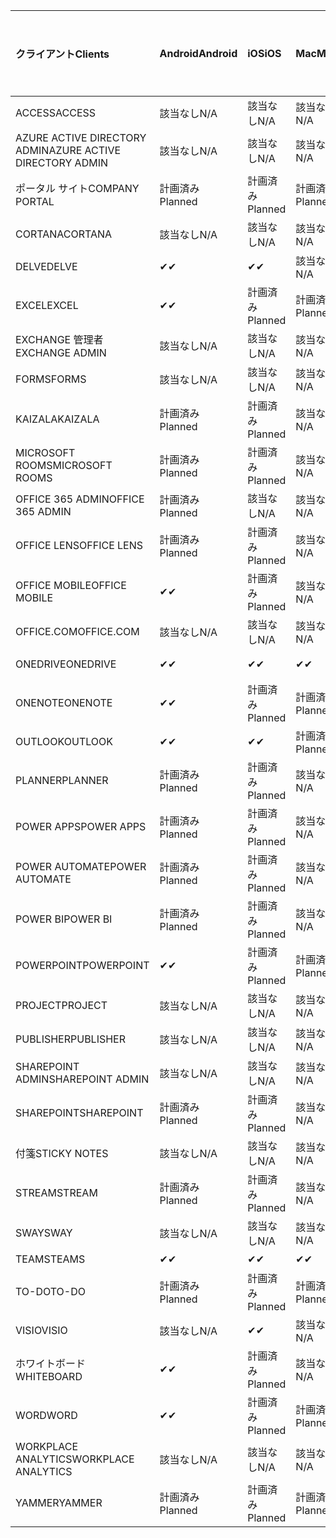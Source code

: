 <!-- This file is generated automatically. Changes made to this file will be overwritten.-->
|<span data-ttu-id="eeb07-101">クライアント</span><span class="sxs-lookup"><span data-stu-id="eeb07-101">Clients</span></span>|<span data-ttu-id="eeb07-102">Android</span><span class="sxs-lookup"><span data-stu-id="eeb07-102">Android</span></span>|<span data-ttu-id="eeb07-103">iOS</span><span class="sxs-lookup"><span data-stu-id="eeb07-103">iOS</span></span>|<span data-ttu-id="eeb07-104">Mac</span><span class="sxs-lookup"><span data-stu-id="eeb07-104">Mac</span></span>|<span data-ttu-id="eeb07-105">Windows 10</span><span class="sxs-lookup"><span data-stu-id="eeb07-105">Windows 10</span></span><br><span data-ttu-id="eeb07-106">Desktop</span><span class="sxs-lookup"><span data-stu-id="eeb07-106">Desktop</span></span>|<span data-ttu-id="eeb07-107">Windows 10</span><span class="sxs-lookup"><span data-stu-id="eeb07-107">Windows 10</span></span><br><span data-ttu-id="eeb07-108">モダン アプリ</span><span class="sxs-lookup"><span data-stu-id="eeb07-108">Modern Apps</span></span>|
|:-|:-|:-|:-|:-|:-|
|<span data-ttu-id="eeb07-109">ACCESS</span><span class="sxs-lookup"><span data-stu-id="eeb07-109">ACCESS</span></span>|<span data-ttu-id="eeb07-110">該当なし</span><span class="sxs-lookup"><span data-stu-id="eeb07-110">N/A</span></span>|<span data-ttu-id="eeb07-111">該当なし</span><span class="sxs-lookup"><span data-stu-id="eeb07-111">N/A</span></span>|<span data-ttu-id="eeb07-112">該当なし</span><span class="sxs-lookup"><span data-stu-id="eeb07-112">N/A</span></span>|<span data-ttu-id="eeb07-113">計画済み</span><span class="sxs-lookup"><span data-stu-id="eeb07-113">Planned</span></span>|<span data-ttu-id="eeb07-114">該当なし</span><span class="sxs-lookup"><span data-stu-id="eeb07-114">N/A</span></span>|
|<span data-ttu-id="eeb07-115">AZURE ACTIVE DIRECTORY ADMIN</span><span class="sxs-lookup"><span data-stu-id="eeb07-115">AZURE ACTIVE DIRECTORY ADMIN</span></span>|<span data-ttu-id="eeb07-116">該当なし</span><span class="sxs-lookup"><span data-stu-id="eeb07-116">N/A</span></span>|<span data-ttu-id="eeb07-117">該当なし</span><span class="sxs-lookup"><span data-stu-id="eeb07-117">N/A</span></span>|<span data-ttu-id="eeb07-118">該当なし</span><span class="sxs-lookup"><span data-stu-id="eeb07-118">N/A</span></span>|<span data-ttu-id="eeb07-119">計画済み</span><span class="sxs-lookup"><span data-stu-id="eeb07-119">Planned</span></span>|<span data-ttu-id="eeb07-120">該当なし</span><span class="sxs-lookup"><span data-stu-id="eeb07-120">N/A</span></span>|
|<span data-ttu-id="eeb07-121">ポータル サイト</span><span class="sxs-lookup"><span data-stu-id="eeb07-121">COMPANY PORTAL</span></span>|<span data-ttu-id="eeb07-122">計画済み</span><span class="sxs-lookup"><span data-stu-id="eeb07-122">Planned</span></span>|<span data-ttu-id="eeb07-123">計画済み</span><span class="sxs-lookup"><span data-stu-id="eeb07-123">Planned</span></span>|<span data-ttu-id="eeb07-124">計画済み</span><span class="sxs-lookup"><span data-stu-id="eeb07-124">Planned</span></span>|<span data-ttu-id="eeb07-125">該当なし</span><span class="sxs-lookup"><span data-stu-id="eeb07-125">N/A</span></span>|<span data-ttu-id="eeb07-126">計画済み</span><span class="sxs-lookup"><span data-stu-id="eeb07-126">Planned</span></span>|
|<span data-ttu-id="eeb07-127">CORTANA</span><span class="sxs-lookup"><span data-stu-id="eeb07-127">CORTANA</span></span>|<span data-ttu-id="eeb07-128">該当なし</span><span class="sxs-lookup"><span data-stu-id="eeb07-128">N/A</span></span>|<span data-ttu-id="eeb07-129">該当なし</span><span class="sxs-lookup"><span data-stu-id="eeb07-129">N/A</span></span>|<span data-ttu-id="eeb07-130">該当なし</span><span class="sxs-lookup"><span data-stu-id="eeb07-130">N/A</span></span>|<span data-ttu-id="eeb07-131">該当なし</span><span class="sxs-lookup"><span data-stu-id="eeb07-131">N/A</span></span>|<span data-ttu-id="eeb07-132">計画済み</span><span class="sxs-lookup"><span data-stu-id="eeb07-132">Planned</span></span>|
|<span data-ttu-id="eeb07-133">DELVE</span><span class="sxs-lookup"><span data-stu-id="eeb07-133">DELVE</span></span>|<span data-ttu-id="eeb07-134">✔</span><span class="sxs-lookup"><span data-stu-id="eeb07-134">✔</span></span>|<span data-ttu-id="eeb07-135">✔</span><span class="sxs-lookup"><span data-stu-id="eeb07-135">✔</span></span>|<span data-ttu-id="eeb07-136">該当なし</span><span class="sxs-lookup"><span data-stu-id="eeb07-136">N/A</span></span>|<span data-ttu-id="eeb07-137">該当なし</span><span class="sxs-lookup"><span data-stu-id="eeb07-137">N/A</span></span>|<span data-ttu-id="eeb07-138">該当なし</span><span class="sxs-lookup"><span data-stu-id="eeb07-138">N/A</span></span>|
|<span data-ttu-id="eeb07-139">EXCEL</span><span class="sxs-lookup"><span data-stu-id="eeb07-139">EXCEL</span></span>|<span data-ttu-id="eeb07-140">✔</span><span class="sxs-lookup"><span data-stu-id="eeb07-140">✔</span></span>|<span data-ttu-id="eeb07-141">計画済み</span><span class="sxs-lookup"><span data-stu-id="eeb07-141">Planned</span></span>|<span data-ttu-id="eeb07-142">計画済み</span><span class="sxs-lookup"><span data-stu-id="eeb07-142">Planned</span></span>|<span data-ttu-id="eeb07-143">計画済み</span><span class="sxs-lookup"><span data-stu-id="eeb07-143">Planned</span></span>|<span data-ttu-id="eeb07-144">該当なし</span><span class="sxs-lookup"><span data-stu-id="eeb07-144">N/A</span></span>|
|<span data-ttu-id="eeb07-145">EXCHANGE 管理者</span><span class="sxs-lookup"><span data-stu-id="eeb07-145">EXCHANGE ADMIN</span></span>|<span data-ttu-id="eeb07-146">該当なし</span><span class="sxs-lookup"><span data-stu-id="eeb07-146">N/A</span></span>|<span data-ttu-id="eeb07-147">該当なし</span><span class="sxs-lookup"><span data-stu-id="eeb07-147">N/A</span></span>|<span data-ttu-id="eeb07-148">該当なし</span><span class="sxs-lookup"><span data-stu-id="eeb07-148">N/A</span></span>|<span data-ttu-id="eeb07-149">✔</span><span class="sxs-lookup"><span data-stu-id="eeb07-149">✔</span></span>|<span data-ttu-id="eeb07-150">該当なし</span><span class="sxs-lookup"><span data-stu-id="eeb07-150">N/A</span></span>|
|<span data-ttu-id="eeb07-151">FORMS</span><span class="sxs-lookup"><span data-stu-id="eeb07-151">FORMS</span></span>|<span data-ttu-id="eeb07-152">該当なし</span><span class="sxs-lookup"><span data-stu-id="eeb07-152">N/A</span></span>|<span data-ttu-id="eeb07-153">該当なし</span><span class="sxs-lookup"><span data-stu-id="eeb07-153">N/A</span></span>|<span data-ttu-id="eeb07-154">該当なし</span><span class="sxs-lookup"><span data-stu-id="eeb07-154">N/A</span></span>|<span data-ttu-id="eeb07-155">該当なし</span><span class="sxs-lookup"><span data-stu-id="eeb07-155">N/A</span></span>|<span data-ttu-id="eeb07-156">該当なし</span><span class="sxs-lookup"><span data-stu-id="eeb07-156">N/A</span></span>|
|<span data-ttu-id="eeb07-157">KAIZALA</span><span class="sxs-lookup"><span data-stu-id="eeb07-157">KAIZALA</span></span>|<span data-ttu-id="eeb07-158">計画済み</span><span class="sxs-lookup"><span data-stu-id="eeb07-158">Planned</span></span>|<span data-ttu-id="eeb07-159">計画済み</span><span class="sxs-lookup"><span data-stu-id="eeb07-159">Planned</span></span>|<span data-ttu-id="eeb07-160">該当なし</span><span class="sxs-lookup"><span data-stu-id="eeb07-160">N/A</span></span>|<span data-ttu-id="eeb07-161">該当なし</span><span class="sxs-lookup"><span data-stu-id="eeb07-161">N/A</span></span>|<span data-ttu-id="eeb07-162">該当なし</span><span class="sxs-lookup"><span data-stu-id="eeb07-162">N/A</span></span>|
|<span data-ttu-id="eeb07-163">MICROSOFT ROOMS</span><span class="sxs-lookup"><span data-stu-id="eeb07-163">MICROSOFT ROOMS</span></span>|<span data-ttu-id="eeb07-164">計画済み</span><span class="sxs-lookup"><span data-stu-id="eeb07-164">Planned</span></span>|<span data-ttu-id="eeb07-165">計画済み</span><span class="sxs-lookup"><span data-stu-id="eeb07-165">Planned</span></span>|<span data-ttu-id="eeb07-166">該当なし</span><span class="sxs-lookup"><span data-stu-id="eeb07-166">N/A</span></span>|<span data-ttu-id="eeb07-167">該当なし</span><span class="sxs-lookup"><span data-stu-id="eeb07-167">N/A</span></span>|<span data-ttu-id="eeb07-168">該当なし</span><span class="sxs-lookup"><span data-stu-id="eeb07-168">N/A</span></span>|
|<span data-ttu-id="eeb07-169">OFFICE 365 ADMIN</span><span class="sxs-lookup"><span data-stu-id="eeb07-169">OFFICE 365 ADMIN</span></span>|<span data-ttu-id="eeb07-170">計画済み</span><span class="sxs-lookup"><span data-stu-id="eeb07-170">Planned</span></span>|<span data-ttu-id="eeb07-171">該当なし</span><span class="sxs-lookup"><span data-stu-id="eeb07-171">N/A</span></span>|<span data-ttu-id="eeb07-172">該当なし</span><span class="sxs-lookup"><span data-stu-id="eeb07-172">N/A</span></span>|<span data-ttu-id="eeb07-173">該当なし</span><span class="sxs-lookup"><span data-stu-id="eeb07-173">N/A</span></span>|<span data-ttu-id="eeb07-174">該当なし</span><span class="sxs-lookup"><span data-stu-id="eeb07-174">N/A</span></span>|
|<span data-ttu-id="eeb07-175">OFFICE LENS</span><span class="sxs-lookup"><span data-stu-id="eeb07-175">OFFICE LENS</span></span>|<span data-ttu-id="eeb07-176">計画済み</span><span class="sxs-lookup"><span data-stu-id="eeb07-176">Planned</span></span>|<span data-ttu-id="eeb07-177">計画済み</span><span class="sxs-lookup"><span data-stu-id="eeb07-177">Planned</span></span>|<span data-ttu-id="eeb07-178">該当なし</span><span class="sxs-lookup"><span data-stu-id="eeb07-178">N/A</span></span>|<span data-ttu-id="eeb07-179">該当なし</span><span class="sxs-lookup"><span data-stu-id="eeb07-179">N/A</span></span>|<span data-ttu-id="eeb07-180">該当なし</span><span class="sxs-lookup"><span data-stu-id="eeb07-180">N/A</span></span>|
|<span data-ttu-id="eeb07-181">OFFICE MOBILE</span><span class="sxs-lookup"><span data-stu-id="eeb07-181">OFFICE MOBILE</span></span>|<span data-ttu-id="eeb07-182">✔</span><span class="sxs-lookup"><span data-stu-id="eeb07-182">✔</span></span>|<span data-ttu-id="eeb07-183">計画済み</span><span class="sxs-lookup"><span data-stu-id="eeb07-183">Planned</span></span>|<span data-ttu-id="eeb07-184">該当なし</span><span class="sxs-lookup"><span data-stu-id="eeb07-184">N/A</span></span>|<span data-ttu-id="eeb07-185">該当なし</span><span class="sxs-lookup"><span data-stu-id="eeb07-185">N/A</span></span>|<span data-ttu-id="eeb07-186">該当なし</span><span class="sxs-lookup"><span data-stu-id="eeb07-186">N/A</span></span>|
|<span data-ttu-id="eeb07-187">OFFICE.COM</span><span class="sxs-lookup"><span data-stu-id="eeb07-187">OFFICE.COM</span></span>|<span data-ttu-id="eeb07-188">該当なし</span><span class="sxs-lookup"><span data-stu-id="eeb07-188">N/A</span></span>|<span data-ttu-id="eeb07-189">該当なし</span><span class="sxs-lookup"><span data-stu-id="eeb07-189">N/A</span></span>|<span data-ttu-id="eeb07-190">該当なし</span><span class="sxs-lookup"><span data-stu-id="eeb07-190">N/A</span></span>|<span data-ttu-id="eeb07-191">該当なし</span><span class="sxs-lookup"><span data-stu-id="eeb07-191">N/A</span></span>|<span data-ttu-id="eeb07-192">計画済み</span><span class="sxs-lookup"><span data-stu-id="eeb07-192">Planned</span></span>|
|<span data-ttu-id="eeb07-193">ONEDRIVE</span><span class="sxs-lookup"><span data-stu-id="eeb07-193">ONEDRIVE</span></span>|<span data-ttu-id="eeb07-194">✔</span><span class="sxs-lookup"><span data-stu-id="eeb07-194">✔</span></span>|<span data-ttu-id="eeb07-195">✔</span><span class="sxs-lookup"><span data-stu-id="eeb07-195">✔</span></span>|<span data-ttu-id="eeb07-196">✔</span><span class="sxs-lookup"><span data-stu-id="eeb07-196">✔</span></span>|<span data-ttu-id="eeb07-197">✔</span><span class="sxs-lookup"><span data-stu-id="eeb07-197">✔</span></span>|<span data-ttu-id="eeb07-198">計画済み</span><span class="sxs-lookup"><span data-stu-id="eeb07-198">Planned</span></span>|
|<span data-ttu-id="eeb07-199">ONENOTE</span><span class="sxs-lookup"><span data-stu-id="eeb07-199">ONENOTE</span></span>|<span data-ttu-id="eeb07-200">✔</span><span class="sxs-lookup"><span data-stu-id="eeb07-200">✔</span></span>|<span data-ttu-id="eeb07-201">計画済み</span><span class="sxs-lookup"><span data-stu-id="eeb07-201">Planned</span></span>|<span data-ttu-id="eeb07-202">計画済み</span><span class="sxs-lookup"><span data-stu-id="eeb07-202">Planned</span></span>|<span data-ttu-id="eeb07-203">計画済み</span><span class="sxs-lookup"><span data-stu-id="eeb07-203">Planned</span></span>|<span data-ttu-id="eeb07-204">計画済み</span><span class="sxs-lookup"><span data-stu-id="eeb07-204">Planned</span></span>|
|<span data-ttu-id="eeb07-205">OUTLOOK</span><span class="sxs-lookup"><span data-stu-id="eeb07-205">OUTLOOK</span></span>|<span data-ttu-id="eeb07-206">✔</span><span class="sxs-lookup"><span data-stu-id="eeb07-206">✔</span></span>|<span data-ttu-id="eeb07-207">✔</span><span class="sxs-lookup"><span data-stu-id="eeb07-207">✔</span></span>|<span data-ttu-id="eeb07-208">計画済み</span><span class="sxs-lookup"><span data-stu-id="eeb07-208">Planned</span></span>|<span data-ttu-id="eeb07-209">計画済み</span><span class="sxs-lookup"><span data-stu-id="eeb07-209">Planned</span></span>|<span data-ttu-id="eeb07-210">計画済み</span><span class="sxs-lookup"><span data-stu-id="eeb07-210">Planned</span></span>|
|<span data-ttu-id="eeb07-211">PLANNER</span><span class="sxs-lookup"><span data-stu-id="eeb07-211">PLANNER</span></span>|<span data-ttu-id="eeb07-212">計画済み</span><span class="sxs-lookup"><span data-stu-id="eeb07-212">Planned</span></span>|<span data-ttu-id="eeb07-213">計画済み</span><span class="sxs-lookup"><span data-stu-id="eeb07-213">Planned</span></span>|<span data-ttu-id="eeb07-214">該当なし</span><span class="sxs-lookup"><span data-stu-id="eeb07-214">N/A</span></span>|<span data-ttu-id="eeb07-215">該当なし</span><span class="sxs-lookup"><span data-stu-id="eeb07-215">N/A</span></span>|<span data-ttu-id="eeb07-216">該当なし</span><span class="sxs-lookup"><span data-stu-id="eeb07-216">N/A</span></span>|
|<span data-ttu-id="eeb07-217">POWER APPS</span><span class="sxs-lookup"><span data-stu-id="eeb07-217">POWER APPS</span></span>|<span data-ttu-id="eeb07-218">計画済み</span><span class="sxs-lookup"><span data-stu-id="eeb07-218">Planned</span></span>|<span data-ttu-id="eeb07-219">計画済み</span><span class="sxs-lookup"><span data-stu-id="eeb07-219">Planned</span></span>|<span data-ttu-id="eeb07-220">該当なし</span><span class="sxs-lookup"><span data-stu-id="eeb07-220">N/A</span></span>|<span data-ttu-id="eeb07-221">該当なし</span><span class="sxs-lookup"><span data-stu-id="eeb07-221">N/A</span></span>|<span data-ttu-id="eeb07-222">計画済み</span><span class="sxs-lookup"><span data-stu-id="eeb07-222">Planned</span></span>|
|<span data-ttu-id="eeb07-223">POWER AUTOMATE</span><span class="sxs-lookup"><span data-stu-id="eeb07-223">POWER AUTOMATE</span></span>|<span data-ttu-id="eeb07-224">計画済み</span><span class="sxs-lookup"><span data-stu-id="eeb07-224">Planned</span></span>|<span data-ttu-id="eeb07-225">計画済み</span><span class="sxs-lookup"><span data-stu-id="eeb07-225">Planned</span></span>|<span data-ttu-id="eeb07-226">該当なし</span><span class="sxs-lookup"><span data-stu-id="eeb07-226">N/A</span></span>|<span data-ttu-id="eeb07-227">該当なし</span><span class="sxs-lookup"><span data-stu-id="eeb07-227">N/A</span></span>|<span data-ttu-id="eeb07-228">該当なし</span><span class="sxs-lookup"><span data-stu-id="eeb07-228">N/A</span></span>|
|<span data-ttu-id="eeb07-229">POWER BI</span><span class="sxs-lookup"><span data-stu-id="eeb07-229">POWER BI</span></span>|<span data-ttu-id="eeb07-230">計画済み</span><span class="sxs-lookup"><span data-stu-id="eeb07-230">Planned</span></span>|<span data-ttu-id="eeb07-231">計画済み</span><span class="sxs-lookup"><span data-stu-id="eeb07-231">Planned</span></span>|<span data-ttu-id="eeb07-232">該当なし</span><span class="sxs-lookup"><span data-stu-id="eeb07-232">N/A</span></span>|<span data-ttu-id="eeb07-233">計画済み</span><span class="sxs-lookup"><span data-stu-id="eeb07-233">Planned</span></span>|<span data-ttu-id="eeb07-234">計画済み</span><span class="sxs-lookup"><span data-stu-id="eeb07-234">Planned</span></span>|
|<span data-ttu-id="eeb07-235">POWERPOINT</span><span class="sxs-lookup"><span data-stu-id="eeb07-235">POWERPOINT</span></span>|<span data-ttu-id="eeb07-236">✔</span><span class="sxs-lookup"><span data-stu-id="eeb07-236">✔</span></span>|<span data-ttu-id="eeb07-237">計画済み</span><span class="sxs-lookup"><span data-stu-id="eeb07-237">Planned</span></span>|<span data-ttu-id="eeb07-238">計画済み</span><span class="sxs-lookup"><span data-stu-id="eeb07-238">Planned</span></span>|<span data-ttu-id="eeb07-239">計画済み</span><span class="sxs-lookup"><span data-stu-id="eeb07-239">Planned</span></span>|<span data-ttu-id="eeb07-240">該当なし</span><span class="sxs-lookup"><span data-stu-id="eeb07-240">N/A</span></span>|
|<span data-ttu-id="eeb07-241">PROJECT</span><span class="sxs-lookup"><span data-stu-id="eeb07-241">PROJECT</span></span>|<span data-ttu-id="eeb07-242">該当なし</span><span class="sxs-lookup"><span data-stu-id="eeb07-242">N/A</span></span>|<span data-ttu-id="eeb07-243">該当なし</span><span class="sxs-lookup"><span data-stu-id="eeb07-243">N/A</span></span>|<span data-ttu-id="eeb07-244">該当なし</span><span class="sxs-lookup"><span data-stu-id="eeb07-244">N/A</span></span>|<span data-ttu-id="eeb07-245">計画済み</span><span class="sxs-lookup"><span data-stu-id="eeb07-245">Planned</span></span>|<span data-ttu-id="eeb07-246">該当なし</span><span class="sxs-lookup"><span data-stu-id="eeb07-246">N/A</span></span>|
|<span data-ttu-id="eeb07-247">PUBLISHER</span><span class="sxs-lookup"><span data-stu-id="eeb07-247">PUBLISHER</span></span>|<span data-ttu-id="eeb07-248">該当なし</span><span class="sxs-lookup"><span data-stu-id="eeb07-248">N/A</span></span>|<span data-ttu-id="eeb07-249">該当なし</span><span class="sxs-lookup"><span data-stu-id="eeb07-249">N/A</span></span>|<span data-ttu-id="eeb07-250">該当なし</span><span class="sxs-lookup"><span data-stu-id="eeb07-250">N/A</span></span>|<span data-ttu-id="eeb07-251">✔</span><span class="sxs-lookup"><span data-stu-id="eeb07-251">✔</span></span>|<span data-ttu-id="eeb07-252">該当なし</span><span class="sxs-lookup"><span data-stu-id="eeb07-252">N/A</span></span>|
|<span data-ttu-id="eeb07-253">SHAREPOINT ADMIN</span><span class="sxs-lookup"><span data-stu-id="eeb07-253">SHAREPOINT ADMIN</span></span>|<span data-ttu-id="eeb07-254">該当なし</span><span class="sxs-lookup"><span data-stu-id="eeb07-254">N/A</span></span>|<span data-ttu-id="eeb07-255">該当なし</span><span class="sxs-lookup"><span data-stu-id="eeb07-255">N/A</span></span>|<span data-ttu-id="eeb07-256">該当なし</span><span class="sxs-lookup"><span data-stu-id="eeb07-256">N/A</span></span>|<span data-ttu-id="eeb07-257">計画済み</span><span class="sxs-lookup"><span data-stu-id="eeb07-257">Planned</span></span>|<span data-ttu-id="eeb07-258">該当なし</span><span class="sxs-lookup"><span data-stu-id="eeb07-258">N/A</span></span>|
|<span data-ttu-id="eeb07-259">SHAREPOINT</span><span class="sxs-lookup"><span data-stu-id="eeb07-259">SHAREPOINT</span></span>|<span data-ttu-id="eeb07-260">計画済み</span><span class="sxs-lookup"><span data-stu-id="eeb07-260">Planned</span></span>|<span data-ttu-id="eeb07-261">計画済み</span><span class="sxs-lookup"><span data-stu-id="eeb07-261">Planned</span></span>|<span data-ttu-id="eeb07-262">該当なし</span><span class="sxs-lookup"><span data-stu-id="eeb07-262">N/A</span></span>|<span data-ttu-id="eeb07-263">該当なし</span><span class="sxs-lookup"><span data-stu-id="eeb07-263">N/A</span></span>|<span data-ttu-id="eeb07-264">該当なし</span><span class="sxs-lookup"><span data-stu-id="eeb07-264">N/A</span></span>|
|<span data-ttu-id="eeb07-265">付箋</span><span class="sxs-lookup"><span data-stu-id="eeb07-265">STICKY NOTES</span></span>|<span data-ttu-id="eeb07-266">該当なし</span><span class="sxs-lookup"><span data-stu-id="eeb07-266">N/A</span></span>|<span data-ttu-id="eeb07-267">該当なし</span><span class="sxs-lookup"><span data-stu-id="eeb07-267">N/A</span></span>|<span data-ttu-id="eeb07-268">該当なし</span><span class="sxs-lookup"><span data-stu-id="eeb07-268">N/A</span></span>|<span data-ttu-id="eeb07-269">該当なし</span><span class="sxs-lookup"><span data-stu-id="eeb07-269">N/A</span></span>|<span data-ttu-id="eeb07-270">計画済み</span><span class="sxs-lookup"><span data-stu-id="eeb07-270">Planned</span></span>|
|<span data-ttu-id="eeb07-271">STREAM</span><span class="sxs-lookup"><span data-stu-id="eeb07-271">STREAM</span></span>|<span data-ttu-id="eeb07-272">計画済み</span><span class="sxs-lookup"><span data-stu-id="eeb07-272">Planned</span></span>|<span data-ttu-id="eeb07-273">計画済み</span><span class="sxs-lookup"><span data-stu-id="eeb07-273">Planned</span></span>|<span data-ttu-id="eeb07-274">該当なし</span><span class="sxs-lookup"><span data-stu-id="eeb07-274">N/A</span></span>|<span data-ttu-id="eeb07-275">該当なし</span><span class="sxs-lookup"><span data-stu-id="eeb07-275">N/A</span></span>|<span data-ttu-id="eeb07-276">該当なし</span><span class="sxs-lookup"><span data-stu-id="eeb07-276">N/A</span></span>|
|<span data-ttu-id="eeb07-277">SWAY</span><span class="sxs-lookup"><span data-stu-id="eeb07-277">SWAY</span></span>|<span data-ttu-id="eeb07-278">該当なし</span><span class="sxs-lookup"><span data-stu-id="eeb07-278">N/A</span></span>|<span data-ttu-id="eeb07-279">該当なし</span><span class="sxs-lookup"><span data-stu-id="eeb07-279">N/A</span></span>|<span data-ttu-id="eeb07-280">該当なし</span><span class="sxs-lookup"><span data-stu-id="eeb07-280">N/A</span></span>|<span data-ttu-id="eeb07-281">該当なし</span><span class="sxs-lookup"><span data-stu-id="eeb07-281">N/A</span></span>|<span data-ttu-id="eeb07-282">計画済み</span><span class="sxs-lookup"><span data-stu-id="eeb07-282">Planned</span></span>|
|<span data-ttu-id="eeb07-283">TEAMS</span><span class="sxs-lookup"><span data-stu-id="eeb07-283">TEAMS</span></span>|<span data-ttu-id="eeb07-284">✔</span><span class="sxs-lookup"><span data-stu-id="eeb07-284">✔</span></span>|<span data-ttu-id="eeb07-285">✔</span><span class="sxs-lookup"><span data-stu-id="eeb07-285">✔</span></span>|<span data-ttu-id="eeb07-286">✔</span><span class="sxs-lookup"><span data-stu-id="eeb07-286">✔</span></span>|<span data-ttu-id="eeb07-287">✔</span><span class="sxs-lookup"><span data-stu-id="eeb07-287">✔</span></span>|<span data-ttu-id="eeb07-288">該当なし</span><span class="sxs-lookup"><span data-stu-id="eeb07-288">N/A</span></span>|
|<span data-ttu-id="eeb07-289">TO-DO</span><span class="sxs-lookup"><span data-stu-id="eeb07-289">TO-DO</span></span>|<span data-ttu-id="eeb07-290">計画済み</span><span class="sxs-lookup"><span data-stu-id="eeb07-290">Planned</span></span>|<span data-ttu-id="eeb07-291">計画済み</span><span class="sxs-lookup"><span data-stu-id="eeb07-291">Planned</span></span>|<span data-ttu-id="eeb07-292">計画済み</span><span class="sxs-lookup"><span data-stu-id="eeb07-292">Planned</span></span>|<span data-ttu-id="eeb07-293">該当なし</span><span class="sxs-lookup"><span data-stu-id="eeb07-293">N/A</span></span>|<span data-ttu-id="eeb07-294">計画済み</span><span class="sxs-lookup"><span data-stu-id="eeb07-294">Planned</span></span>|
|<span data-ttu-id="eeb07-295">VISIO</span><span class="sxs-lookup"><span data-stu-id="eeb07-295">VISIO</span></span>|<span data-ttu-id="eeb07-296">該当なし</span><span class="sxs-lookup"><span data-stu-id="eeb07-296">N/A</span></span>|<span data-ttu-id="eeb07-297">✔</span><span class="sxs-lookup"><span data-stu-id="eeb07-297">✔</span></span>|<span data-ttu-id="eeb07-298">該当なし</span><span class="sxs-lookup"><span data-stu-id="eeb07-298">N/A</span></span>|<span data-ttu-id="eeb07-299">計画済み</span><span class="sxs-lookup"><span data-stu-id="eeb07-299">Planned</span></span>|<span data-ttu-id="eeb07-300">該当なし</span><span class="sxs-lookup"><span data-stu-id="eeb07-300">N/A</span></span>|
|<span data-ttu-id="eeb07-301">ホワイトボード</span><span class="sxs-lookup"><span data-stu-id="eeb07-301">WHITEBOARD</span></span>|<span data-ttu-id="eeb07-302">✔</span><span class="sxs-lookup"><span data-stu-id="eeb07-302">✔</span></span>|<span data-ttu-id="eeb07-303">計画済み</span><span class="sxs-lookup"><span data-stu-id="eeb07-303">Planned</span></span>|<span data-ttu-id="eeb07-304">該当なし</span><span class="sxs-lookup"><span data-stu-id="eeb07-304">N/A</span></span>|<span data-ttu-id="eeb07-305">該当なし</span><span class="sxs-lookup"><span data-stu-id="eeb07-305">N/A</span></span>|<span data-ttu-id="eeb07-306">計画済み</span><span class="sxs-lookup"><span data-stu-id="eeb07-306">Planned</span></span>|
|<span data-ttu-id="eeb07-307">WORD</span><span class="sxs-lookup"><span data-stu-id="eeb07-307">WORD</span></span>|<span data-ttu-id="eeb07-308">✔</span><span class="sxs-lookup"><span data-stu-id="eeb07-308">✔</span></span>|<span data-ttu-id="eeb07-309">計画済み</span><span class="sxs-lookup"><span data-stu-id="eeb07-309">Planned</span></span>|<span data-ttu-id="eeb07-310">計画済み</span><span class="sxs-lookup"><span data-stu-id="eeb07-310">Planned</span></span>|<span data-ttu-id="eeb07-311">計画済み</span><span class="sxs-lookup"><span data-stu-id="eeb07-311">Planned</span></span>|<span data-ttu-id="eeb07-312">該当なし</span><span class="sxs-lookup"><span data-stu-id="eeb07-312">N/A</span></span>|
|<span data-ttu-id="eeb07-313">WORKPLACE ANALYTICS</span><span class="sxs-lookup"><span data-stu-id="eeb07-313">WORKPLACE ANALYTICS</span></span>|<span data-ttu-id="eeb07-314">該当なし</span><span class="sxs-lookup"><span data-stu-id="eeb07-314">N/A</span></span>|<span data-ttu-id="eeb07-315">該当なし</span><span class="sxs-lookup"><span data-stu-id="eeb07-315">N/A</span></span>|<span data-ttu-id="eeb07-316">該当なし</span><span class="sxs-lookup"><span data-stu-id="eeb07-316">N/A</span></span>|<span data-ttu-id="eeb07-317">該当なし</span><span class="sxs-lookup"><span data-stu-id="eeb07-317">N/A</span></span>|<span data-ttu-id="eeb07-318">該当なし</span><span class="sxs-lookup"><span data-stu-id="eeb07-318">N/A</span></span>|
|<span data-ttu-id="eeb07-319">YAMMER</span><span class="sxs-lookup"><span data-stu-id="eeb07-319">YAMMER</span></span>|<span data-ttu-id="eeb07-320">計画済み</span><span class="sxs-lookup"><span data-stu-id="eeb07-320">Planned</span></span>|<span data-ttu-id="eeb07-321">計画済み</span><span class="sxs-lookup"><span data-stu-id="eeb07-321">Planned</span></span>|<span data-ttu-id="eeb07-322">計画済み</span><span class="sxs-lookup"><span data-stu-id="eeb07-322">Planned</span></span>|<span data-ttu-id="eeb07-323">計画済み</span><span class="sxs-lookup"><span data-stu-id="eeb07-323">Planned</span></span>|<span data-ttu-id="eeb07-324">N/A</span><span class="sxs-lookup"><span data-stu-id="eeb07-324">N/A</span></span>|
